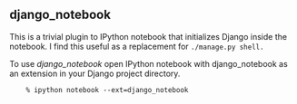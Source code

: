

django_notebook
---------------

This is a trivial plugin to IPython notebook that initializes Django inside the notebook.  I find this useful as a replacement for `./manage.py shell.`

To use *django_notebook* open IPython notebook with django_notebook as an extension in your Django project directory.

        % ipython notebook --ext=django_notebook


